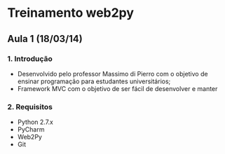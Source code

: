 # Treinamento web2py

## Aula 1 (18/03/14)

### 1. Introdução
- Desenvolvido pelo professor Massimo di Pierro com o objetivo de ensinar programação para estudantes universitários;
- Framework MVC com o objetivo de ser fácil de desenvolver e manter

### 2. Requisitos

- Python 2.7.x
- PyCharm
- Web2Py
- Git